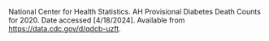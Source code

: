National Center for Health Statistics. AH Provisional Diabetes Death Counts for 2020. Date accessed [4/18/2024]. Available from https://data.cdc.gov/d/qdcb-uzft.

